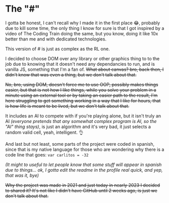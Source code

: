 # The "#"

I gotta be honest, I can't recall why I made it in the first place 😂, probably due to kill some time, the only thing I know for sure is that I got inspired by a video of The Coding Train doing the same, but you know, doing it like 10x better than me and with dedicated technologies.

This version of # is just as complex as the RL one.

I decided to choose DOM over any library or other graphics thing to to the job due to knowing that it doesn't need any dependancies to run, and is vanilla JS, something that I'm a fan of. ~~What about canvas? bro, back then, I didn't know that was even a thing, but we don't talk about that.~~

~~No, bro, using DOM, doesn't force me to use OOP, possibly makes things easier, but that is not how I like things, while you solve your problem in a minute using an external tool or by taking an easier path to the result, I'm here struggling to get something working in a way that I like for hours, that is how life is meant to be lived, but we don't talk about that.~~ 

It includes an AI to compete with if you're playing alone, but it isn't truly an AI *(everyone pretends that any somewhat complex program is AI, so the "AI" thing stays)*, is just an algorithm and it's very bad, it just selects a random valid cell, yeah, intelligent. 👌

And last but not least, some parts of the project were coded in spanish, since that is my native language for those who are wondering why there is a code line that goes: ```var carlitos = -32``` 

*(It might to useful to let people know that some stuff will appear in spanish due to things... ok, I gotta edit the readme in the profile real quick, and yep, that was it, bye)*

~~Why the project was made in 2021 and just today in nearly 2023 I decided to shared it? It's not like I didn't have GitHub until 2 weeks ago, is just we don't talk about that.~~
